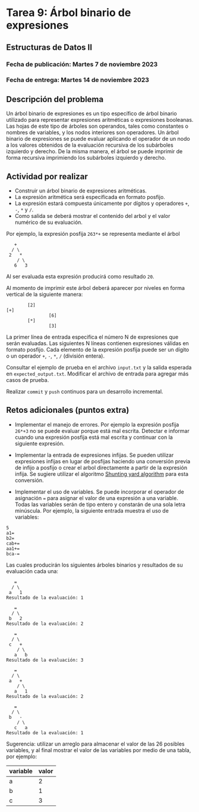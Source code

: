 # Tarea 9: Árbol binario de expresiones
## Estructuras de Datos II
### Fecha de publicación: Martes 7 de noviembre 2023
### Fecha de entrega: Martes 14 de noviembre 2023

## Descripción del problema
Un árbol binario de expresiones es un tipo específico de árbol binario
utilizado para representar expresiones aritméticas o expresiones booleanas. 
Las hojas de este tipo de árboles son operandos, tales como 
constantes o nombres de variables, y los nodos interiores son operadores.
Un árbol binario de expresiones se puede evaluar aplicando el operador
de un nodo a los valores obtenidos de la evaluación recursiva 
de los subárboles izquierdo y derecho. De la misma manera, el árbol
se puede imprimir de forma recursiva imprimiendo los subárboles izquierdo
y derecho.  

## Actividad por realizar
* Construir un árbol binario de expresiones aritméticas.
* La expresión aritmética será especificada en formato posfijo.
* La expresión estará compuesta únicamente por dígitos y 
operadores `+`, `-`, `*` y `/`.
* Como salida se deberá mostrar el contenido del arbol y el 
valor numérico de su evaluación.

Por ejemplo, la expresión posfija `263*+` se representa
mediante el árbol
  
```
   +
  / \
 2   *
    / \
   6   3
```

Al ser evaluada esta expresión producirá 
como resultado `20`.

Al momento de imprimir este árbol deberá aparecer 
por niveles en forma vertical de la siguiente manera:
```
        [2]
[+]
                [6]
        [*]
                [3]
```

La primer línea de entrada especifica el número N de 
expresiones que serán evaluadas. Las siguientes N líneas
contienen expresiones válidas en formato posfijo. Cada
elemento de la expresión posfija puede ser un dígito
o un operador `+`, `-`, `*`, `/` (división entera).

Consultar el ejemplo de prueba en el archivo `input.txt` y la salida esperada en `expected_output.txt`. 
Modificar el archivo de entrada para agregar más casos de prueba.

Realizar `commit` y `push` continuos para un desarrollo incremental.

## Retos adicionales (puntos extra)
* Implementar el manejo de errores. Por ejemplo
la expresión posfija `26*+3` no se puede evaluar porque está mal
escrita. Detectar e informar cuando una expresión 
posfija está mal escrita y continuar con la siguiente 
expresión.

* Implementar la entrada de expresiones infijas. Se pueden
utilizar expresiones infijas en lugar de posfijas haciendo
una conversión previa de infijo a posfijo o crear el arbol
directamente a partir de la expresión infija. 
Se sugiere utilizar el algoritmo 
[Shunting yard algorithm](https://en.wikipedia.org/wiki/Shunting_yard_algorithm) para esta conversión.

* Implementar el uso de variables. Se puede incorporar
el operador de asignación `=` para asignar el valor
de una expresión a una variable. Todas las variables
serán de tipo entero y constarán de una sola letra 
minúscula.
Por ejemplo, la siguiente entrada muestra el uso de
variables:
```
5
a1=
b2=
cab+=
aa1+=
bca-=
```

Las cuales producirán los siguientes árboles
binarios y resultados de su evaluación cada una:

```
   =
  / \
 a   1
Resultado de la evaluación: 1

   =
  / \
 b   2
Resultado de la evaluación: 2

   =
  / \
 c   +
    / \
   a   b
Resultado de la evaluación: 3

   =
  / \
 a   +
    / \
   a   1
Resultado de la evaluación: 2

   =
  / \
 b   -
    / \
   c   a
Resultado de la evaluación: 1
```
Sugerencia: utilizar un arreglo para almacenar el valor
de las 26 posibles variables, y al final mostrar el valor
de las variables por medio de una tabla, por ejemplo:

| variable | valor |
|----------|-------|
|  a       |   2   |
|  b       |   1   |
|  c       |   3   |

